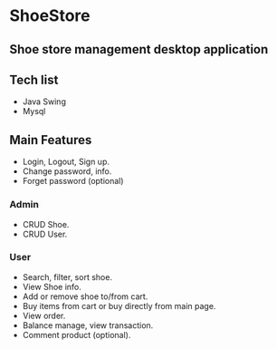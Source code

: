 # ShoeStore
## Shoe store management desktop application

## Tech list
* Java Swing
* Mysql

## Main Features
* Login, Logout, Sign up.
* Change password, info.
* Forget password (optional)
### Admin
* CRUD Shoe.
* CRUD User.
### User
* Search, filter, sort shoe.
* View Shoe info.
* Add or remove shoe to/from cart.
* Buy items from cart or buy directly from main page.
* View order.
* Balance manage, view transaction.
* Comment product (optional).
